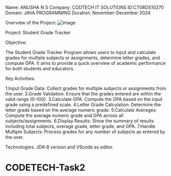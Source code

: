Name: ANUSHA N S
Company: CODTECH IT SOLUTIONS
ID:CT08DS10270
Domain: JAVA PROGRAMMING
Duration: November-December 2024

Overview of the Project:
![image](https://github.com/user-attachments/assets/c86f2e31-e081-46a1-a689-6dd6e1a1da8a)

Project: Student Grade Tracker

Objective:

The Student Grade Tracker Program allows users to input and calculate grades for multiple subjects or assignments, determine letter grades, and compute GPA. It aims to provide a quick overview of academic performance for both students and educators.

Key Activities:

1.Input Grade Data: Collect grades for multiple subjects or assignments from the user.
2.Grade Validation: Ensure that the grades entered are within the valid range (0–100).
3.Calculate GPA: Compute the GPA based on the input grade using a predefined scale.
4.Letter Grade Calculation: Determine the letter grade based on the average numeric grade.
5.Calculate Averages: Compute the average numeric grade and GPA across all subjects/assignments.
6.Display Results: Show the summary of results including total subjects, average grade, letter grade, and GPA.
7.Handle Multiple Subjects: Process grades for any number of subjects as entered by the user.

Technologies:
JDK-8 version and VScode as editor.







# CODETECH-Task2
